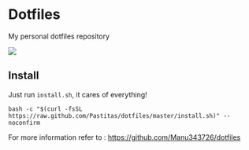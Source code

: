 # Dotfiles

My personal dotfiles repository

![](https://raw.githubusercontent.com/Raycer/dotfiles/master/dotfiles.png)

## Install

Just run `install.sh`, it cares of everything!

    bash -c "$(curl -fsSL https://raw.github.com/Pastitas/dotfiles/master/install.sh)" --noconfirm

For more information refer to : https://github.com/Manu343726/dotfiles
